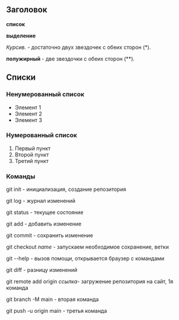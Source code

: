 ## Заголовок

**список**

__выделение__

*Курсив.* - достаточно двух звездочек с обеих сторон (*).

**полужирный** - две звездочки с обеих сторон (**).

## Списки

### Ненумерованный список

* Элемент 1
* Элемент 2
* Элемент 3

### Нумерованный список

1. Первый пункт
2. Второй пункт
3. Третий пункт

### Команды

git init - инициализация, создание репозитория

git log - журнал изменений

git status - текущее состояние

git add  - добавить изменение

git commit - сохранить изменение

git checkout _name_ - запускаем необходимое сохранение, ветки 

git --help - вызов помощи, открывается браузер с командами

git diff - разницу изменений

git remote add origin _ссылка_- загружение репозитория на сайт, 1я команда

git branch -M main - вторая команда

git push -u origin main - третья команда

